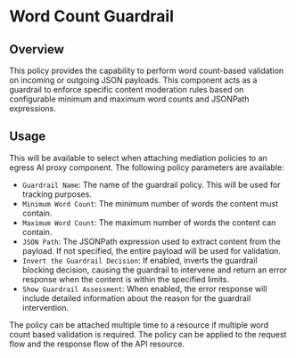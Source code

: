 # Word Count Guardrail

## Overview

This policy provides the capability to perform word count-based validation on incoming or outgoing JSON payloads. This component acts as a guardrail to enforce specific content moderation rules based on configurable minimum and maximum word counts and JSONPath expressions.

## Usage

This will be available to select when attaching mediation policies to an egress AI proxy component. The following policy parameters are available:

- `Guardrail Name`: The name of the guardrail policy. This will be used for tracking purposes.
- `Minimum Word Count`: The minimum number of words the content must contain.
- `Maximum Word Count`: The maximum number of words the content can contain.
- `JSON Path`: The JSONPath expression used to extract content from the payload. If not specified, the entire payload will be used for validation.
- `Invert the Guardrail Decision`: If enabled, inverts the guardrail blocking decision, causing the guardrail to intervene and return an error response when the content is within the specified limits.
- `Show Guardrail Assessment`: When enabled, the error response will include detailed information about the reason for the guardrail intervention.

The policy can be attached multiple time to a resource if multiple word count based validation is required. The policy can be applied to the request flow and the response flow of the API resource.

